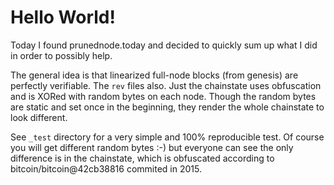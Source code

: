 # Hello World!

Today I found prunednode.today and decided to quickly
sum up what I did in order to possibly help.

The general idea is that linearized full-node blocks
(from genesis) are perfectly verifiable. The `rev` files
also. Just the chainstate uses obfuscation and is XORed with
random bytes on each node. Though the random bytes are static
and set once in the beginning, they render the whole chainstate
to look different.

See `_test` directory for a very simple and 100% reproducible
test. Of course you will get different random bytes :-) but
everyone can see the only difference is in the chainstate,
which is obfuscated according to bitcoin/bitcoin@42cb38816
commited in 2015.
